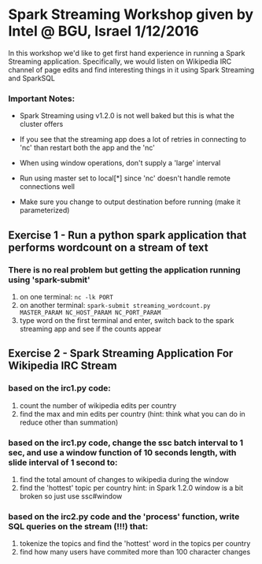 # Spark Streaming Workshop given by Intel @ BGU, Israel 1/12/2016

In this workshop we'd like to get first hand experience in running a Spark Streaming application. Specifically, we would listen on Wikipedia IRC channel of page edits and find interesting things in it using Spark Streaming and SparkSQL

### Important Notes:
* Spark Streaming using v1.2.0 is not well baked but this is what the cluster offers

* If you see that the streaming app does a lot of retries in connecting to 'nc' than restart both the app and the 'nc'

* When using window operations, don't supply a 'large' interval

* Run using master set to local[*] since 'nc' doesn't handle remote connections well

* Make sure you change to output destination before running (make it parameterized) 

## Exercise 1 - Run a python spark application that performs wordcount on a stream of text
### There is no real problem but getting the application running using 'spark-submit'

1. on one terminal:
    `nc -lk PORT`
2. on another terminal:
    `spark-submit streaming_wordcount.py MASTER_PARAM NC_HOST_PARAM NC_PORT_PARAM`
3. type word on the first terminal and enter, switch back to the spark streaming app and see if the counts appear

## Exercise 2 - Spark Streaming Application For Wikipedia IRC Stream
### based on the irc1.py code:
1. count the number of wikipedia edits per country
2. find the max and min edits per country (hint: think what you can do in reduce other than summation)

### based on the irc1.py code, change the ssc batch interval to 1 sec, and use a window function of 10 seconds length, with slide interval of 1 second to:
1. find the total amount of changes to wikipedia during the window
2. find the 'hottest' topic per country
hint: in Spark 1.2.0 window is a bit broken so just use ssc#window

### based on the irc2.py code and the 'process' function, write SQL queries on the stream (!!!) that:
1. tokenize the topics and find the 'hottest' word in the topics per country
2. find how many users have commited more than 100 character changes

